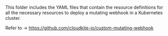 This folder includes the YAML files that contain the resource definitions for all the necessary resources to deploy a mutating webhook in a Kubernetes cluster.

Refer to -> https://github.com/cloudkite-io/custom-mutating-webhook